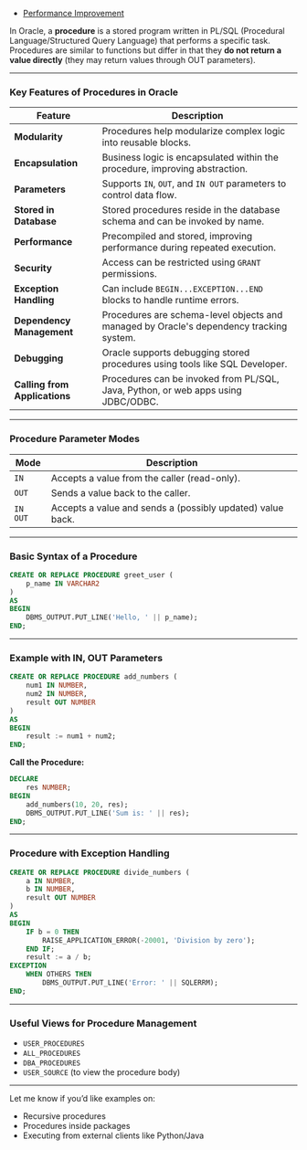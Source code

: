 
- [Performance Improvement](performance.md)

In Oracle, a **procedure** is a stored program written in PL/SQL (Procedural Language/Structured Query Language) that performs a specific task. Procedures are similar to functions but differ in that they **do not return a value directly** (they may return values through OUT parameters).

---

### **Key Features of Procedures in Oracle**

| Feature                      | Description |
|-----------------------------|-------------|
| **Modularity**              | Procedures help modularize complex logic into reusable blocks. |
| **Encapsulation**           | Business logic is encapsulated within the procedure, improving abstraction. |
| **Parameters**              | Supports `IN`, `OUT`, and `IN OUT` parameters to control data flow. |
| **Stored in Database**      | Stored procedures reside in the database schema and can be invoked by name. |
| **Performance**             | Precompiled and stored, improving performance during repeated execution. |
| **Security**                | Access can be restricted using `GRANT` permissions. |
| **Exception Handling**      | Can include `BEGIN...EXCEPTION...END` blocks to handle runtime errors. |
| **Dependency Management**   | Procedures are schema-level objects and managed by Oracle's dependency tracking system. |
| **Debugging**               | Oracle supports debugging stored procedures using tools like SQL Developer. |
| **Calling from Applications** | Procedures can be invoked from PL/SQL, Java, Python, or web apps using JDBC/ODBC. |

---

### **Procedure Parameter Modes**

| Mode     | Description                            |
|----------|----------------------------------------|
| `IN`     | Accepts a value from the caller (read-only). |
| `OUT`    | Sends a value back to the caller.      |
| `IN OUT` | Accepts a value and sends a (possibly updated) value back. |

---

### **Basic Syntax of a Procedure**
```sql
CREATE OR REPLACE PROCEDURE greet_user (
    p_name IN VARCHAR2
)
AS
BEGIN
    DBMS_OUTPUT.PUT_LINE('Hello, ' || p_name);
END;
```

---

### **Example with IN, OUT Parameters**
```sql
CREATE OR REPLACE PROCEDURE add_numbers (
    num1 IN NUMBER,
    num2 IN NUMBER,
    result OUT NUMBER
)
AS
BEGIN
    result := num1 + num2;
END;
```

**Call the Procedure:**
```sql
DECLARE
    res NUMBER;
BEGIN
    add_numbers(10, 20, res);
    DBMS_OUTPUT.PUT_LINE('Sum is: ' || res);
END;
```

---

### **Procedure with Exception Handling**
```sql
CREATE OR REPLACE PROCEDURE divide_numbers (
    a IN NUMBER,
    b IN NUMBER,
    result OUT NUMBER
)
AS
BEGIN
    IF b = 0 THEN
        RAISE_APPLICATION_ERROR(-20001, 'Division by zero');
    END IF;
    result := a / b;
EXCEPTION
    WHEN OTHERS THEN
        DBMS_OUTPUT.PUT_LINE('Error: ' || SQLERRM);
END;
```

---

### **Useful Views for Procedure Management**
- `USER_PROCEDURES`
- `ALL_PROCEDURES`
- `DBA_PROCEDURES`
- `USER_SOURCE` (to view the procedure body)

---

Let me know if you’d like examples on:
- Recursive procedures
- Procedures inside packages
- Executing from external clients like Python/Java
